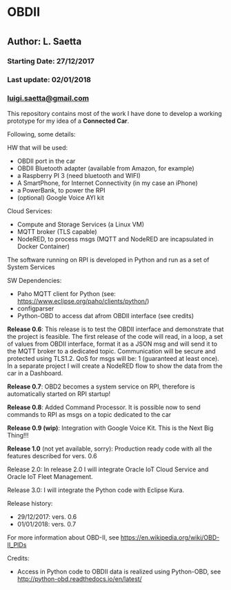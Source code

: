 # OBDII
#
## Author: L. Saetta

### Starting Date:   27/12/2017
### Last update:     02/01/2018
###                  luigi.saetta@gmail.com

This repository contains most of the work I have done to develop a working prototype for my idea 
of a **Connected Car**.

Following, some details:

HW that will be used:

- OBDII port in the car
- OBDII Bluetooth adapter (available from Amazon, for example)
- a Raspberry PI 3 (need bluetooth and WIFI)
- A SmartPhone, for Internet Connectivity (in my case an iPhone)
- a PowerBank, to power the RPI
- (optional) Google Voice AYI kit
 
Cloud Services:
- Compute and Storage Services (a Linux VM)
- MQTT broker (TLS capable)
- NodeRED, to process msgs
(MQTT and NodeRED are incapsulated in Docker Container)

The software running on RPI is developed in Python and run as a set of System Services 

SW Dependencies:
- Paho MQTT client for Python (see: https://www.eclipse.org/paho/clients/python/)
- configparser
- Python-OBD to access dat afrom OBDII interface (see credits)

**Release 0.6**:
This release is to test the OBDII interface and demonstrate that the project is feasible.
The first release of the code will read, in a loop, a set of values from OBDII interface, format it as a JSON msg
and will send it to the MQTT broker to a dedicated topic.
Communication will be secure and protected using TLS1.2.
QoS for msgs will be: 1 (guaranteed at least once).
In a separate project I will create a NodeRED flow to show the data from the car in a Dashboard.

**Release 0.7**:
OBD2 becomes a system service on RPI, therefore is automatically started on RPI startup!

**Release 0.8**:
Added Command Processor. It is possible now to send commands to RPI as msgs on a topic dedicated to the car

**Release 0.9 (wip)**: 
Integration with Google Voice Kit. This is the Next Big Thing!!!

**Release 1.0** (not yet available, sorry):
Production ready code with all the features described for vers. 0.6

Release 2.0:
In release 2.0 I will integrate Oracle IoT Cloud Service and Oracle IoT Fleet Management.

Release 3.0:
I will integrate the Python code with Eclipse Kura.


Release history:
- 29/12/2017: vers. 0.6
- 01/01/2018: vers. 0.7


For more information about OBD-II, see https://en.wikipedia.org/wiki/OBD-II_PIDs

Credits:
- Access in Python code to OBDII data is realized using Python-OBD, see http://python-obd.readthedocs.io/en/latest/

